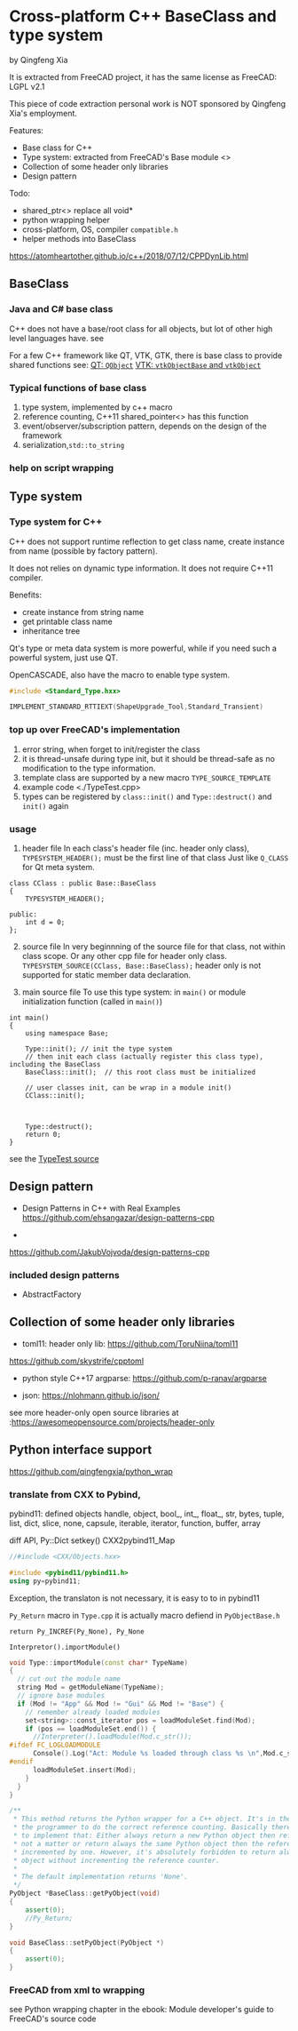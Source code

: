 # Cross-platform C++ BaseClass and type system

by Qingfeng Xia

It is extracted from FreeCAD project, it has the same license as FreeCAD: LGPL v2.1

This piece of code extraction personal work is NOT sponsored by Qingfeng Xia's employment.



Features:

+ Base class for C++
+ Type system:  extracted from FreeCAD's Base module <>
+ Collection of some header only libraries
+ Design pattern


Todo:
- shared_ptr<> replace all void*
- python wrapping helper
- cross-platform, OS, compiler `compatible.h`
- helper methods into BaseClass

https://atomheartother.github.io/c++/2018/07/12/CPPDynLib.html



## BaseClass

### Java and C# base class
C++ does not have a base/root class for all objects, but lot of other high level languages have.
see 

For a few C++ framework like QT, VTK, GTK, there is base class to provide shared functions
see: 
[QT: `QObject`](https://doc.qt.io/qt-5/qobject.html)
[VTK: `vtkObjectBase` and `vtkObject`](https://vtk.org/doc/nightly/html/classvtkObjectBase.html)


### Typical functions of base class

1. type system, implemented by c++ macro
2. reference counting, C++11 shared_pointer<> has this function
3. event/observer/subscription pattern, depends on the design of the framework
4. serialization,`std::to_string`

### help on script wrapping




## Type system 
### Type system for C++

C++ does not support runtime reflection to get class name, create instance from name (possible by factory pattern).

It does not relies on dynamic type information.
It does not require C++11 compiler.

Benefits: 
+ create instance from string name
+ get printable class name
+ inheritance tree

Qt's type or meta data system is more powerful, while if you need such a powerful system, just use QT. 

OpenCASCADE, also have the macro to enable type system.

```cpp
#include <Standard_Type.hxx>

IMPLEMENT_STANDARD_RTTIEXT(ShapeUpgrade_Tool,Standard_Transient)
```



###  top up over FreeCAD's implementation

1. error string, when forget to init/register the class
2. it is thread-unsafe during type init, but it should be  thread-safe as no modification to the type information.
3. template class are supported by a new macro `TYPE_SOURCE_TEMPLATE`
4. example code <./TypeTest.cpp>
5. types can be registered by `class::init()` and `Type::destruct()` and `init()` again

### usage

1. header file
In each class's header file (inc. header only class), `TYPESYSTEM_HEADER();` must be the first line of that class
Just like `Q_CLASS` for Qt meta system.

```
class CClass : public Base::BaseClass
{
    TYPESYSTEM_HEADER();

public:
    int d = 0;
};
```

2. source file
In very beginnning of the source file for that class, not within class scope. Or any other cpp file for header only class.
`TYPESYSTEM_SOURCE(CClass, Base::BaseClass);`
header only is not supported for static member data declaration. 

3. main source file
To use this type system: in `main()` or module initialization function (called in `main()`)
```
int main()
{
    using namespace Base;

    Type::init(); // init the type system
    // then init each class (actually register this class type), including the BaseClass
    BaseClass::init();  // this root class must be initialized

    // user classes init, can be wrap in a module init()
    CClass::init();



    Type::destruct();
    return 0;
}
```

see the [TypeTest source](TypeTest.cpp)


## Design pattern

+ Design Patterns in C++ with Real Examples
<https://github.com/ehsangazar/design-patterns-cpp>

+ 
<https://github.com/JakubVojvoda/design-patterns-cpp>

### included design patterns

+ AbstractFactory



## Collection of some header only libraries

+ toml11: header only lib: https://github.com/ToruNiina/toml11

 https://github.com/skystrife/cpptoml

+ python style C++17 argparse: https://github.com/p-ranav/argparse

+ json: https://nlohmann.github.io/json/

see more header-only open source libraries at :https://awesomeopensource.com/projects/header-only



## Python interface support
https://github.com/qingfengxia/python_wrap
### translate from CXX to Pybind, 

pybind11: defined objects
handle, object, bool_, int_, float_, str, bytes, tuple, list, dict, slice, none, capsule, iterable, iterator, function, buffer, array

diff API,  Py::Dict   setkey() 
CXX2pybind11_Map 

```cpp
//#include <CXX/Objects.hxx> 

#include <pybind11/pybind11.h>
using py=pybind11;
```


Exception, the translaton is not necessary, it is easy to to in pybind11



```Py_Return``` macro  in `Type.cpp`  it is actually macro defiend in `PyObjectBase.h`

`return Py_INCREF(Py_None), Py_None`

```Interpretor().importModule()```



```cpp
void Type::importModule(const char* TypeName)
{
  // cut out the module name
  string Mod = getModuleName(TypeName);
  // ignore base modules
  if (Mod != "App" && Mod != "Gui" && Mod != "Base") {
    // remember already loaded modules
    set<string>::const_iterator pos = loadModuleSet.find(Mod);
    if (pos == loadModuleSet.end()) {
      //Interpreter().loadModule(Mod.c_str());
#ifdef FC_LOGLOADMODULE
      Console().Log("Act: Module %s loaded through class %s \n",Mod.c_str(),TypeName);
#endif
      loadModuleSet.insert(Mod);
    }
  }
}
```

```cpp
/**
 * This method returns the Python wrapper for a C++ object. It's in the responsibility of 
 * the programmer to do the correct reference counting. Basically there are two ways how
 * to implement that: Either always return a new Python object then reference counting is
 * not a matter or return always the same Python object then the reference counter must be
 * incremented by one. However, it's absolutely forbidden to return always the same Python
 * object without incrementing the reference counter. 
 *
 * The default implementation returns 'None'.
 */
PyObject *BaseClass::getPyObject(void)
{
    assert(0);
    //Py_Return;
}

void BaseClass::setPyObject(PyObject *)
{
    assert(0);
}

```

### FreeCAD from xml to wrapping

see Python wrapping chapter in the ebook: Module developer's guide to FreeCAD's source code